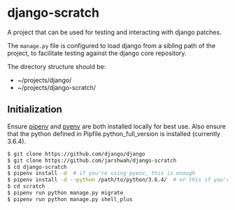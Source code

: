 # django-scratch
A project that can be used for testing and interacting with django patches.

The `manage.py` file is configured to load django from a sibling path of the project, to facilitate
testing against the django core repository.

The directory structure should be:

- ~/projects/django/
- ~/projects/django-scratch/

## Initialization

Ensure [pipenv](https://github.com/pypa/pipenv) and [pyenv](https://github.com/pyenv/pyenv) are both installed locally
for best use. Also ensure that the python defined in Pipfile.python_full_version is installed (currently 3.6.4).

```bash
$ git clone https://github.com/django/django
$ git clone https://github.com/jarshwah/django-scratch
$ cd django-scratch
$ pipenv install -d  # if you're using pyenv, this is enough
$ pipenv install -d --python /path/to/python/3.6.4/  # or this if you're not using pyenv
$ cd scratch
$ pipenv run python manage.py migrate
$ pipenv run python manage.py shell_plus
```
